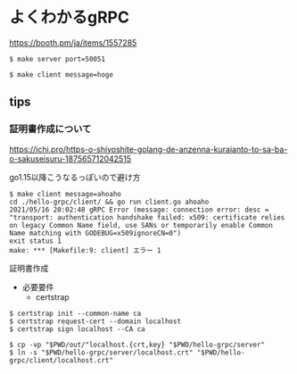 # よくわかるgRPC

https://booth.pm/ja/items/1557285

```
$ make server port=50051

$ make client message=hoge
```

## tips

### 証明書作成について

https://ichi.pro/https-o-shiyoshite-golang-de-anzenna-kuraianto-to-sa-ba-o-sakuseisuru-187565712042515

go1.15以降こうなるっぽいので避け方

```
$ make client message=ahoaho
cd ./hello-grpc/client/ && go run client.go ahoaho
2021/05/16 20:02:48 gRPC Error (message: connection error: desc = "transport: authentication handshake failed: x509: certificate relies on legacy Common Name field, use SANs or temporarily enable Common Name matching with GODEBUG=x509ignoreCN=0")
exit status 1
make: *** [Makefile:9: client] エラー 1
```

証明書作成

- 必要要件
    - certstrap

```
$ certstrap init --common-name ca
$ certstrap request-cert --domain localhost
$ certstrap sign localhost --CA ca

$ cp -vp "$PWD/out/"localhost.{crt,key} "$PWD/hello-grpc/server"
$ ln -s "$PWD/hello-grpc/server/localhost.crt" "$PWD/hello-grpc/client/localhost.crt"
```
